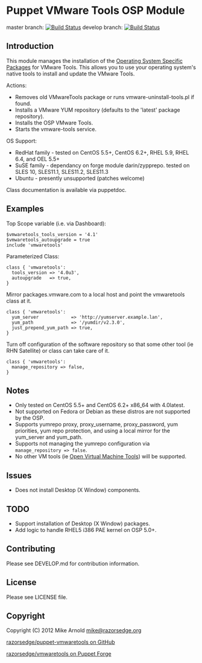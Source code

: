 Puppet VMware Tools OSP Module
==============================

master branch: [![Build Status](https://secure.travis-ci.org/razorsedge/puppet-vmwaretools.png?branch=master)](http://travis-ci.org/razorsedge/puppet-vmwaretools)
develop branch: [![Build Status](https://secure.travis-ci.org/razorsedge/puppet-vmwaretools.png?branch=develop)](http://travis-ci.org/razorsedge/puppet-vmwaretools)

Introduction
------------

This module manages the installation of the [Operating System Specific Packages](http://packages.vmware.com/) for VMware Tools.  This allows you to use your operating system's native tools to install and update the VMware Tools.

Actions:

* Removes old VMwareTools package or runs vmware-uninstall-tools.pl if found.
* Installs a VMware YUM repository (defaults to the 'latest' package repository).
* Installs the OSP VMware Tools.
* Starts the vmware-tools service.

OS Support:

* RedHat family - tested on CentOS 5.5+, CentOS 6.2+, RHEL 5.9, RHEL 6.4, and OEL 5.5+
* SuSE family   - dependancy on forge module darin/zypprepo. tested on SLES 10, SLES11.1, SLES11.2, SLES11.3
* Ubuntu        - presently unsupported (patches welcome)

Class documentation is available via puppetdoc.

Examples
--------

Top Scope variable (i.e. via Dashboard):

    $vmwaretools_tools_version = '4.1'
    $vmwaretools_autoupgrade = true
    include 'vmwaretools'

Parameterized Class:

    class { 'vmwaretools':
      tools_version => '4.0u3',
      autoupgrade   => true,
    }

Mirror packages.vmware.com to a local host and point the vmwaretools class at it.

    class { 'vmwaretools':
      yum_server            => 'http://yumserver.example.lan',
      yum_path              => '/yumdir/v2.3.0',
      just_prepend_yum_path => true,
    }

Turn off configuration of the software repository so that some other tool (ie RHN Satellite) or class can take care of it.

    class { 'vmwaretools':
      manage_repository => false,
    }

Notes
-----

* Only tested on CentOS 5.5+ and CentOS 6.2+ x86_64 with 4.0latest.
* Not supported on Fedora or Debian as these distros are not supported by the OSP.
* Supports yumrepo proxy, proxy_username, proxy_password, yum priorities, yum repo
  protection, and using a local mirror for the yum_server and yum_path.
* Supports not managing the yumrepo configuration via `manage_repository => false`.
* No other VM tools (ie [Open Virtual Machine Tools](http://open-vm-tools.sourceforge.net/)) will be supported.

Issues
------

* Does not install Desktop (X Window) components.

TODO
----

* Support installation of Desktop (X Window) packages.
* Add logic to handle RHEL5 i386 PAE kernel on OSP 5.0+.

Contributing
------------

Please see DEVELOP.md for contribution information.

License
-------

Please see LICENSE file.

Copyright
---------

Copyright (C) 2012 Mike Arnold <mike@razorsedge.org>

[razorsedge/puppet-vmwaretools on GitHub](https://github.com/razorsedge/puppet-vmwaretools)

[razorsedge/vmwaretools on Puppet Forge](http://forge.puppetlabs.com/razorsedge/vmwaretools)

